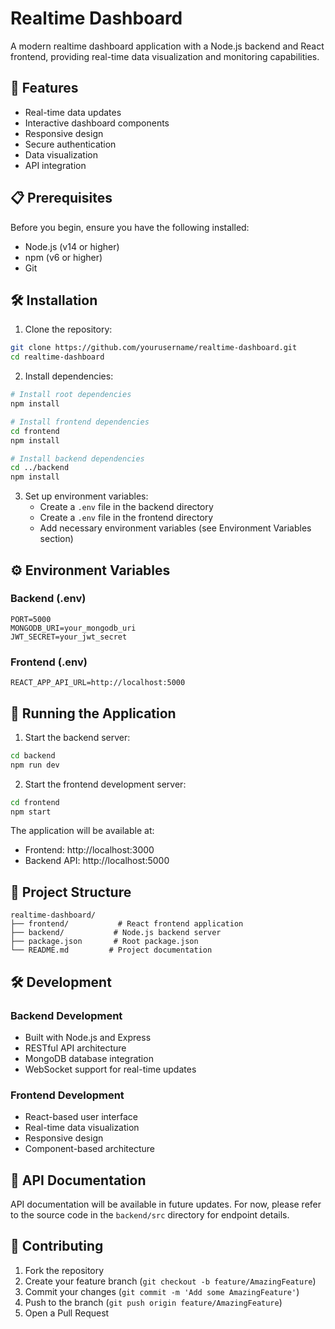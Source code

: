 # Realtime Dashboard

A modern realtime dashboard application with a Node.js backend and React frontend, providing real-time data visualization and monitoring capabilities.

## 🚀 Features

- Real-time data updates
- Interactive dashboard components
- Responsive design
- Secure authentication
- Data visualization
- API integration

## 📋 Prerequisites

Before you begin, ensure you have the following installed:
- Node.js (v14 or higher)
- npm (v6 or higher)
- Git

## 🛠️ Installation

1. Clone the repository:
```bash
git clone https://github.com/yourusername/realtime-dashboard.git
cd realtime-dashboard
```

2. Install dependencies:
```bash
# Install root dependencies
npm install

# Install frontend dependencies
cd frontend
npm install

# Install backend dependencies
cd ../backend
npm install
```

3. Set up environment variables:
   - Create a `.env` file in the backend directory
   - Create a `.env` file in the frontend directory
   - Add necessary environment variables (see Environment Variables section)

## ⚙️ Environment Variables

### Backend (.env)
```
PORT=5000
MONGODB_URI=your_mongodb_uri
JWT_SECRET=your_jwt_secret
```

### Frontend (.env)
```
REACT_APP_API_URL=http://localhost:5000
```

## 🚀 Running the Application

1. Start the backend server:
```bash
cd backend
npm run dev
```

2. Start the frontend development server:
```bash
cd frontend
npm start
```

The application will be available at:
- Frontend: http://localhost:3000
- Backend API: http://localhost:5000

## 📁 Project Structure

```
realtime-dashboard/
├── frontend/           # React frontend application
├── backend/           # Node.js backend server
├── package.json       # Root package.json
└── README.md         # Project documentation
```

## 🛠️ Development

### Backend Development
- Built with Node.js and Express
- RESTful API architecture
- MongoDB database integration
- WebSocket support for real-time updates

### Frontend Development
- React-based user interface
- Real-time data visualization
- Responsive design
- Component-based architecture

## 📝 API Documentation

API documentation will be available in future updates. For now, please refer to the source code in the `backend/src` directory for endpoint details.

## 🤝 Contributing

1. Fork the repository
2. Create your feature branch (`git checkout -b feature/AmazingFeature`)
3. Commit your changes (`git commit -m 'Add some AmazingFeature'`)
4. Push to the branch (`git push origin feature/AmazingFeature`)
5. Open a Pull Request
